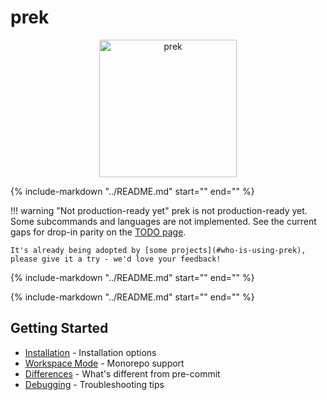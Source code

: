 # prek

<div align="center">
  <img width="220" alt="prek" src="/assets/logo.webp" />
</div>

{%
  include-markdown "../README.md"
  start="<!-- description:start -->"
  end="<!-- description:end -->"
%}

!!! warning "Not production-ready yet"
    prek is not production-ready yet. Some subcommands and languages are not implemented. See the current gaps for drop-in parity on the [TODO page](./todo.md).

    It's already being adopted by [some projects](#who-is-using-prek), please give it a try - we'd love your feedback!

{%
  include-markdown "../README.md"
  start="<!-- features:start -->"
  end="<!-- features:end -->"
%}

{%
  include-markdown "../README.md"
  start="<!-- why:start -->"
  end="<!-- why:end -->"
%}

## Getting Started

- [Installation](./installation.md) - Installation options
- [Workspace Mode](./workspace.md) - Monorepo support
- [Differences](./diff.md) - What's different from pre-commit
- [Debugging](./debugging.md) - Troubleshooting tips
